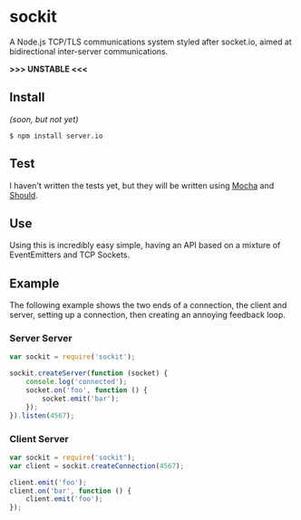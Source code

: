 # sockit
A Node.js TCP/TLS communications system styled after socket.io, aimed at bidirectional inter-server communications.

**>>> UNSTABLE <<<**

## Install
*(soon, but not yet)*

	$ npm install server.io

## Test
I haven't written the tests yet, but they will be written using [Mocha](https://github.com/visionmedia/mocha) and [Should](https://github.com/visionmedia/should.js).

## Use
Using this is incredibly easy simple, having an API based on a mixture of EventEmitters and TCP Sockets.

## Example
The following example shows the two ends of a connection, the client and server, setting up a connection, then creating an annoying feedback loop.

### Server Server
```javascript
var sockit = require('sockit');

sockit.createServer(function (socket) {
	console.log('connected');
	socket.on('foo', function () {
		socket.emit('bar');
	});
}).listen(4567);
```

### Client Server
```javascript
var sockit = require('sockit');
var client = sockit.createConnection(4567);

client.emit('foo');
client.on('bar', function () {
	client.emit('foo');
});